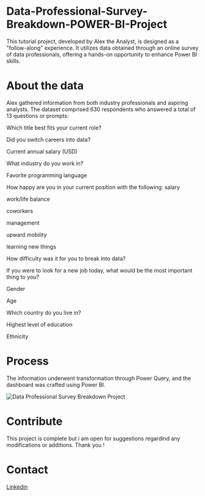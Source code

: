 # Data-Professional-Survey-Breakdown-POWER-BI-Project
This tutorial project, developed by Alex the Analyst, is designed as a "follow-along" experience. It utilizes data obtained through an online survey of data professionals, offering a hands-on opportunity to enhance Power BI skills.

# About the data

Alex gathered information from both industry professionals and aspiring analysts. The dataset comprised 630 respondents who answered a total of 13 questions or prompts:

Which title best fits your current role?

Did you switch careers into data?

Current annual salary (USD)

What industry do you work in?

Favorite programming language

How happy are you in your current position with the following:
salary

work/life balance

coworkers

management

upward mobility

learning new things

How difficulty was it for you to break into data?

If you were to look for a new job today, what would be the most important thing to you?

Gender

Age

Which country do you live in?

Highest level of education

Ethnicity

# Process
The information underwent transformation through Power Query, and the dashboard was crafted using Power BI.

![Data Professional Survey Breakdown Project](https://github.com/MarcLegion/Data-Professional-Survey-Breakdown-POWER-BI-Project/assets/153762265/b758e88e-a2c6-4d19-9dad-5dc040529397)

# Contribute

This project is complete but i am open for suggestions regardind any modifications or additions. Thank you !


# Contact

[Linkedin](https://www.linkedin.com/in/marcniambe/)
